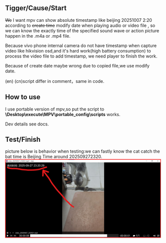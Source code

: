 ## Tigger/Cause/Start

~~We~~ I want mpv can show absolute timestamp like beijing 20251007 2:20 according to ~~create time~~ modify date when playing audio or video file , so we can know the exactly time of the specified sound wave or action picture happen in the .m4a or .mp4 file.  

Because vivo phone internal camera do not have timestamp when capture video like hikvision osd,and it's hard work(high battery consumption) to process the video file to add timestamp,  we need player to finish the work.  

Because of create date maybe wrong due to copied file,we use modify date.  

(en) (cn)script differ in comment，same in code.  

## How to use

I use portable version of mpv,so put the script to **\Desktop\execute\MPV\portable_config\scripts** works.  

Dev details see docs.  

## Test/Finish
picture  below is behavior when testing:we can fastly know the cat catch the bat time is  Beijing Time around 202509272320.  
![test-ok](test-ok.jpg)

